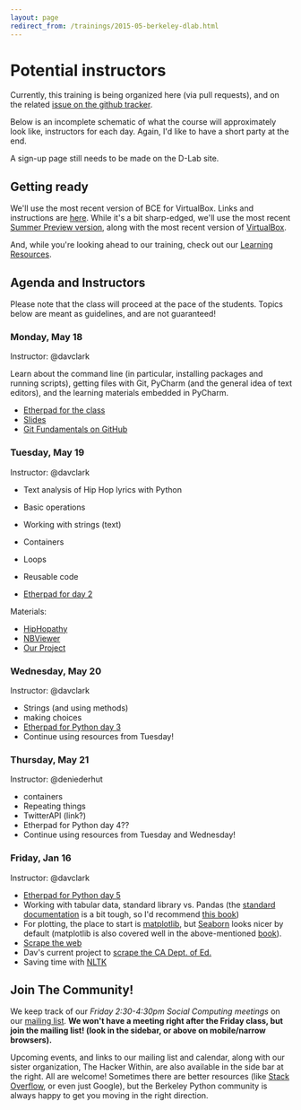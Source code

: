 ```yaml
---
layout: page
redirect_from: /trainings/2015-05-berkeley-dlab.html
---
```

<!-- title: Berkeley D-Lab -- May 2015 -->
# Potential instructors

Currently, this training is being organized here (via pull requests), and on the
related [issue on the github
tracker](https://github.com/dlab-berkeley/python-berkeley/issues/37).

Below is an incomplete schematic of what the course will approximately look like,
instructors for each day. Again, I'd like to have a short party at the end.

A sign-up page still needs to be made on the D-Lab site.

## Getting ready

We'll use the most recent version of BCE for VirtualBox. Links and instructions
are [here](http://bce.berkeley.edu/install.html). While it's a bit sharp-edged,
we'll use the most recent [Summer Preview
version](https://berkeley.box.com/s/0hibyy77ojyv6v1ybynioz44htwzs99v), along
with the most recent version of
[VirtualBox](https://www.virtualbox.org/wiki/Downloads).

And, while you're looking ahead to our training, check out our [Learning
Resources](learning_resources.html).

## Agenda and Instructors

Please note that the class will proceed at the pace of the students. Topics
below are meant as guidelines, and are not guaranteed!


### Monday, May 18

Instructor: @davclark

Learn about the command line (in particular, installing packages and running
scripts), getting files with Git, PyCharm (and the general idea of text
editors), and the learning materials embedded in PyCharm.

 - [Etherpad for the class](https://etherpad.mozilla.org/2015-05-dlab-fundamentals)
 - [Slides](https://docs.google.com/presentation/d/1RwrP4171VsgA-cj4p9h5bfOgZ4xWzH4Op_RlXqBgIss/edit?usp=sharing)
 - [Git Fundamentals on GitHub](https://github.com/dlab-berkeley/git-fundamentals)


### Tuesday, May 19

Instructor: @davclark

 - Text analysis of Hip Hop lyrics with Python

 - Basic operations
 - Working with strings (text)
 - Containers
 - Loops
 - Reusable code
 - [Etherpad for day 2](https://etherpad.mozilla.org/2015-05-dlab-fundamentals-2)

Materials:

 - [HipHopathy](https://github.com/omoju/hiphopathy)
 - [NBViewer](http://nbviewer.ipython.org)
 - [Our Project](https://github.com/davclark/2015-05-fundamentals-hiphopathy)

### Wednesday, May 20

Instructor: @davclark

 - Strings (and using methods)
 - making choices
 - [Etherpad for Python day 3](https://etherpad.mozilla.org/2015-05-dlab-fundamentals-3)
 - Continue using resources from Tuesday!


### Thursday, May 21

Instructor: @deniederhut

 - containers
 - Repeating things
 - TwitterAPI (link?)
 - Etherpad for Python day 4??
 - Continue using resources from Tuesday and Wednesday!


### Friday, Jan 16

Instructor: @davclark

 - [Etherpad for Python day
   5](https://etherpad.mozilla.org/2015-05-dlab-fundamentals-5)
 - Working with tabular data, standard library vs.  Pandas (the [standard
   documentation](http://pandas.pydata.org/pandas-docs/version/0.16.1/) is a bit
   tough, so I'd recommend [this
   book](http://proquest.safaribooksonline.com/book/programming/python/9781449323592))
 - For plotting, the place to start is
   [matplotlib](http://matplotlib.org/index.html), but
   [Seaborn](http://stanford.edu/~mwaskom/software/seaborn/) looks nicer by
   default (matplotlib is also covered well in the above-mentioned
   [book](http://proquest.safaribooksonline.com/book/programming/python/9781449323592)).
 - [Scrape the web](http://docs.python-guide.org/en/latest/scenarios/scrape/)
 - Dav's current project to [scrape the CA Dept. of
   Ed.](https://github.com/davclark/LEA-scrapr)
 - Saving time with [NLTK](http://www.nltk.org/)

## Join The Community!

We keep track of our *Friday 2:30-4:30pm Social Computing meetings* on our [mailing
list](https://www.mail-archive.com/socialcomputing@lists.berkeley.edu).
**We won't have a meeting right after the Friday class, but join the mailing
list! (look in the sidebar, or above on mobile/narrow browsers).**

Upcoming events, and links to our mailing list and calendar, along with our
sister organization, The Hacker Within, are also available in the side bar at
the right. All are welcome! Sometimes there are better resources (like [Stack
Overflow](http://stackoverflow.com), or even just Google), but the Berkeley
Python community is always happy to get you moving in the right direction.

